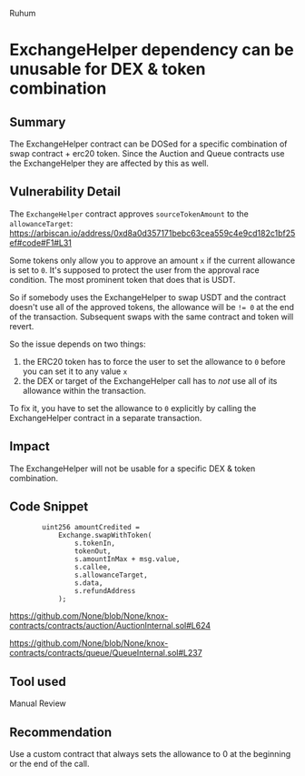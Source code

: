 Ruhum
# ExchangeHelper dependency can be unusable for DEX & token combination

## Summary
The ExchangeHelper contract can be DOSed for a specific combination of swap contract + erc20 token. Since the Auction and Queue contracts use the ExchangeHelper they are affected by this as well.

## Vulnerability Detail
The `ExchangeHelper` contract approves `sourceTokenAmount` to the `allowanceTarget`: https://arbiscan.io/address/0xd8a0d357171bebc63cea559c4e9cd182c1bf25ef#code#F1#L31

Some tokens only allow you to approve an amount `x` if the current allowance is set to `0`. It's supposed to protect the user from the approval race condition. The most prominent token that does that is USDT.

So if somebody uses the ExchangeHelper to swap USDT and the contract doesn't use all of the approved tokens, the allowance will be `!= 0` at the end of the transaction. Subsequent swaps with the same contract and token will revert.

So the issue depends on two things:
1. the ERC20 token has to force the user to set the allowance to `0` before you can set it to any value `x`
2. the DEX or target of the ExchangeHelper call has to *not* use all of its allowance within the transaction.

To fix it, you have to set the allowance to `0` explicitly by calling the ExchangeHelper contract in a separate transaction.

## Impact
The ExchangeHelper will not be usable for a specific DEX & token combination.

## Code Snippet
```sol
        uint256 amountCredited =
            Exchange.swapWithToken(
                s.tokenIn,
                tokenOut,
                s.amountInMax + msg.value,
                s.callee,
                s.allowanceTarget,
                s.data,
                s.refundAddress
            );
```
https://github.com/None/blob/None/knox-contracts/contracts/auction/AuctionInternal.sol#L624

https://github.com/None/blob/None/knox-contracts/contracts/queue/QueueInternal.sol#L237

## Tool used

Manual Review

## Recommendation
Use a custom contract that always sets the allowance to 0 at the beginning or the end of the call.